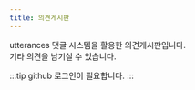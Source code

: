 ```yaml
---
title: 의견게시판
---
```

utterances 댓글 시스템을 활용한 의견게시판입니다.  
기타 의견을 남기실 수 있습니다.

:::tip
github 로그인이 필요합니다.
:::

